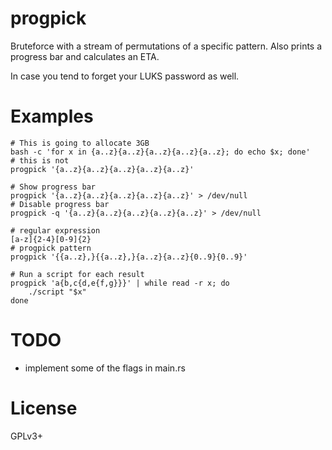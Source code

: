 # progpick

Bruteforce with a stream of permutations of a specific pattern. Also prints a
progress bar and calculates an ETA.

In case you tend to forget your LUKS password as well.

# Examples

    # This is going to allocate 3GB
    bash -c 'for x in {a..z}{a..z}{a..z}{a..z}{a..z}; do echo $x; done'
    # this is not
    progpick '{a..z}{a..z}{a..z}{a..z}{a..z}'

    # Show progress bar
    progpick '{a..z}{a..z}{a..z}{a..z}{a..z}' > /dev/null
    # Disable progress bar
    progpick -q '{a..z}{a..z}{a..z}{a..z}{a..z}' > /dev/null

    # regular expression
    [a-z]{2-4}[0-9]{2}
    # progpick pattern
    progpick '{{a..z},}{{a..z},}{a..z}{a..z}{0..9}{0..9}'

    # Run a script for each result
    progpick 'a{b,c{d,e{f,g}}}' | while read -r x; do
        ./script "$x"
    done

# TODO

- implement some of the flags in main.rs

# License

GPLv3+
